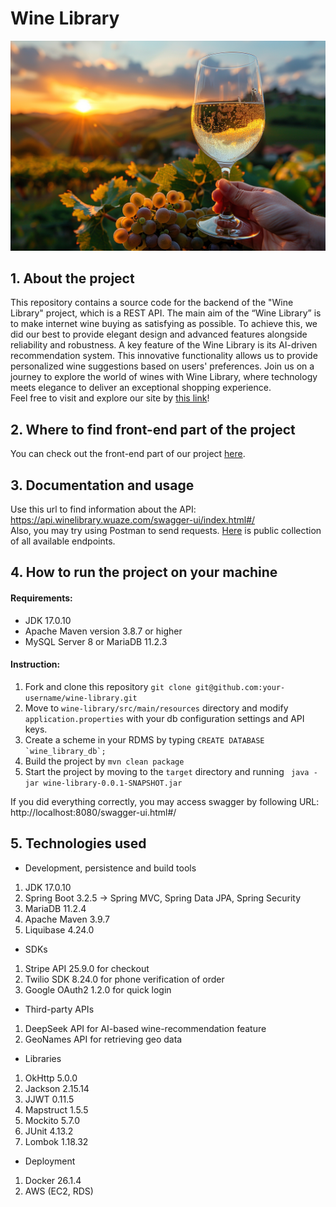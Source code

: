 # Wine Library
![](https://raw.githubusercontent.com/YaroslavRadevychVynnytskyi/content-wine-library/main/backend-readme-pics/main-pic-1.jpeg)

## 1. About the project
This repository contains a source code for the backend of the "Wine Library" project,
which is a REST API. The main aim of the “Wine Library” is to make internet wine 
buying as satisfying as possible. To achieve this, we did our best to provide elegant design and advanced features 
alongside reliability and robustness. 
A key feature of the Wine Library is its AI-driven recommendation system. This innovative 
functionality allows us to provide personalized wine suggestions based on users' 
preferences. Join us on a journey to explore the world of wines with Wine Library, 
where technology meets elegance to deliver an exceptional shopping experience.\
Feel free to visit and explore our site by [this link](https://bodyarespect.github.io/wine-library/)!

## 2. Where to find front-end part of the project
You can check out the front-end part of our project [here](https://github.com/BodyaRespect/wine-library).

## 3. Documentation and usage
Use this url to find information about the API:
https://api.winelibrary.wuaze.com/swagger-ui/index.html#/  
Also, you may try using Postman to send requests. [Here](https://web.postman.co/workspace/bbc70790-d1bb-4376-989e-8b0901791111) 
is public collection of all available endpoints.

## 4. How to run the project on your machine
#### Requirements:
* JDK 17.0.10
* Apache Maven version 3.8.7 or higher
* MySQL Server 8 or MariaDB 11.2.3
#### Instruction:
1. Fork and clone this repository ```git clone git@github.com:your-username/wine-library.git```
2. Move to ```wine-library/src/main/resources``` directory and modify 
   ```application.properties``` with your db configuration settings and API keys.
3. Create a scheme in your RDMS by typing ```CREATE DATABASE `wine_library_db`; ```
4. Build the project by ```mvn clean package```
5. Start the project by moving to the ```target``` directory
and running ``` java -jar wine-library-0.0.1-SNAPSHOT.jar```

If you did everything correctly, you may access swagger by following URL:
http://localhost:8080/swagger-ui.html#/

## 5. Technologies used

* Development, persistence and build tools
1. JDK 17.0.10
2. Spring Boot 3.2.5 -> Spring MVC, Spring Data JPA, Spring Security 
3. MariaDB 11.2.4
4. Apache Maven 3.9.7
5. Liquibase 4.24.0

* SDKs
1. Stripe API 25.9.0 for checkout
2. Twilio SDK 8.24.0 for phone verification of order
3. Google OAuth2 1.2.0 for quick login

* Third-party APIs
1. DeepSeek API for AI-based wine-recommendation feature
2. GeoNames API for retrieving geo data

* Libraries
1. OkHttp 5.0.0
2. Jackson 2.15.14
3. JJWT 0.11.5
4. Mapstruct 1.5.5
5. Mockito 5.7.0
6. JUnit 4.13.2
7. Lombok 1.18.32

* Deployment
1. Docker 26.1.4
2. AWS (EC2, RDS)
